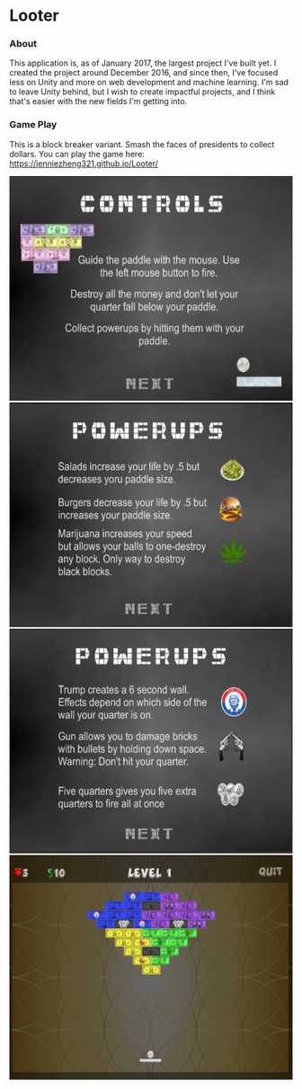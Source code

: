 # Looter

### About 
This application is, as of January 2017, the largest project I've built yet. I created the project around December 2016, and since then, I've focused less on Unity and more on web development and machine learning. I'm sad to leave Unity behind, but I wish to create impactful projects, and I think that's easier with the new fields I'm getting into. 
    
### Game Play
This is a block breaker variant.  Smash the faces of presidents to collect dollars. You can play the game here: https://jenniezheng321.github.io/Looter/

<img src="Pics/looterPic.PNG" height="400" width="600">
<img src="Pics/looterPic2.PNG" height="400" width="600">
<img src="Pics/LooterPic3.PNG" height="400" width="600">
<img src="Pics/LooterPic4.PNG" height="400" width="600">
